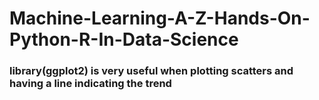 # Machine-Learning-A-Z-Hands-On-Python-R-In-Data-Science

### library(ggplot2) is very useful when plotting scatters and having a line indicating the trend
